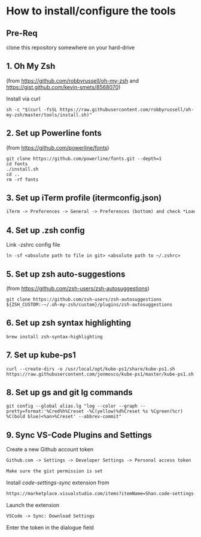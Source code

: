 # How to install/configure the tools

## Pre-Req

clone this repository somewhere on your hard-drive

## 1. Oh My Zsh

(from <https://github.com/robbyrussell/oh-my-zsh> and <https://gist.github.com/kevin-smets/8568070>)

Install via curl

```shell
sh -c "$(curl -fsSL https://raw.githubusercontent.com/robbyrussell/oh-my-zsh/master/tools/install.sh)"
```

## 2. Set up Powerline fonts

(from <https://github.com/powerline/fonts>)

```shell
git clone https://github.com/powerline/fonts.git --depth=1
cd fonts
./install.sh
cd ..
rm -rf fonts
```

## 3. Set up iTerm profile (itermconfig.json)

```txt
iTerm -> Preferences -> General -> Preferences (bottom) and check *Load preferences from a custom folder or URL* and point it to this git repository
```

## 4. Set up .zsh config

Link -zshrc config file

```shell
ln -sf <absolute path to file in git> <absolute path to ~/.zshrc>
```

## 5. Set up zsh auto-suggestions

(from <https://github.com/zsh-users/zsh-autosuggestions>)

```shell
git clone https://github.com/zsh-users/zsh-autosuggestions ${ZSH_CUSTOM:-~/.oh-my-zsh/custom}/plugins/zsh-autosuggestions
```

## 6. Set up zsh syntax highlighting

```shell
brew install zsh-syntax-highlighting
```

## 7. Set up kube-ps1

```shell
curl --create-dirs -o /usr/local/opt/kube-ps1/share/kube-ps1.sh https://raw.githubusercontent.com/jonmosco/kube-ps1/master/kube-ps1.sh
```

## 8. Set up gs and git lg commands

```shell
git config --global alias.lg "log --color --graph --pretty=format:'%Cred%h%Creset -%C(yellow)%d%Creset %s %Cgreen(%cr) %C(bold blue)<%an>%Creset' --abbrev-commit"
```

## 9. Sync VS-Code Plugins and Settings

Create a new Github account token

```txt
Github.com -> Settings -> Developer Settings -> Personal access token

Make sure the gist permission is set
```

Install *code-settings-sync* extension from 

```txt
https://marketplace.visualstudio.com/items?itemName=Shan.code-settings-sync
```

Launch the extension

```txt
VSCode -> Sync: Download Settings
```

Enter the token in the dialogue field